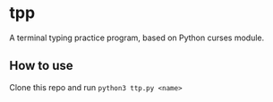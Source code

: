 # tpp

A terminal typing practice program, based on Python curses module.

## How to use

Clone this repo and run `python3 ttp.py <name>`